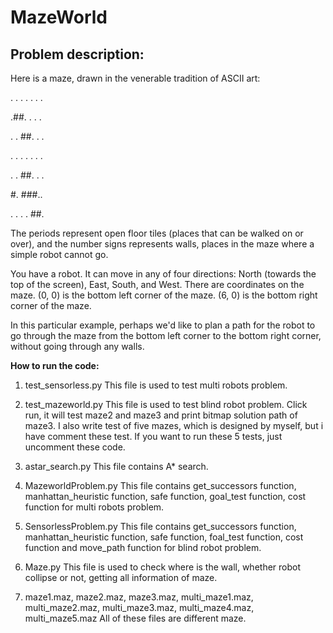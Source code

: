 # MazeWorld
## Problem description:
Here is a maze, drawn in the venerable tradition of ASCII art:

. . . . . . .

.##. . . .

. . ##. . .

. . . . . . .

. . ##. . .

#. ###..

. . . . ##.

The periods represent open floor tiles (places that can be walked on or over), and the number signs represents walls, places in the maze where a simple robot cannot go.

You have a robot. It can move in any of four directions: North (towards the top of the screen), East, South, and West. There are coordinates on the maze. (0, 0) is the bottom left corner of the maze. (6, 0) is the bottom right corner of the maze.

In this particular example, perhaps we'd like to plan a path for the robot to go through the maze from the bottom left corner to the bottom right corner, without going through any walls.

**How to run the code:**

1. test_sensorless.py
This file is used to test multi robots problem.

2. test_mazeworld.py
This file is used to test blind robot problem. Click run, it will test maze2 and maze3 and print bitmap solution path of maze3.
I also write test of five mazes, which is designed by myself, but i have comment these test. If you want to run these 5 tests, just uncomment these code.

3. astar_search.py
This file contains A* search.

4. MazeworldProblem.py
This file contains get_successors function, manhattan_heuristic function, safe function, goal_test function, cost function for multi robots problem.

5. SensorlessProblem.py
This file contains get_successors function, manhattan_heuristic function, safe function, foal_test function, cost function and move_path function for blind robot problem.

6. Maze.py
This file is used to check where is the wall, whether robot collipse or not, getting all information of maze.

7. maze1.maz, maze2.maz, maze3.maz, multi_maze1.maz, multi_maze2.maz, multi_maze3.maz, multi_maze4.maz, multi_maze5.maz
All of these files are different maze.
